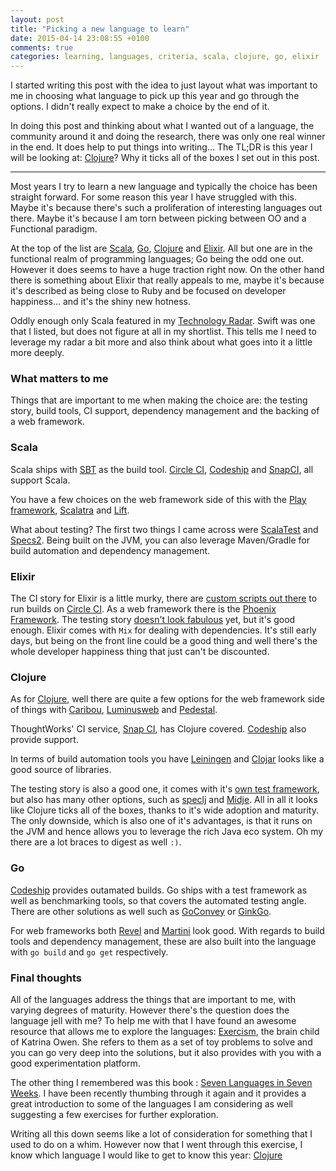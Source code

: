 ```yaml
---
layout: post
title: "Picking a new language to learn"
date: 2015-04-14 23:08:55 +0100
comments: true
categories: learning, languages, criteria, scala, clojure, go, elixir
---
```

I started writing this post with the idea to just layout what was important to me in choosing what language to pick up this year and go through the options. I didn't really expect to make a choice by the end of it.

In doing this post and thinking about what I wanted out of a language, the community around it and doing the research, there was only one real winner in the end. It does help to put things into writing... The TL;DR is this year I will be looking at: [Clojure](http://clojure.org/)? Why it ticks all of the boxes I set out in this post.

---

Most years I try to learn a new language and typically the choice has been straight forward. For some reason this year I have struggled with this. Maybe it's because there's such a proliferation of interesting languages out there. Maybe it's because I am torn between picking between OO and a Functional paradigm. 

At the top of the list are [Scala](http://www.scala-lang.org/), [Go](https://golang.org/), [Clojure](http://clojure.org/) and [Elixir](http://elixir-lang.org/). All but one are in the functional realm of programming languages; Go being the odd one out. However it does seems to have a huge traction right now. On the other hand there is something about Elixir that really appeals to me, maybe it's because it's described as being close to Ruby and be focused on developer happiness... and it's the shiny new hotness.

Oddly enough only Scala featured in my [Technology Radar](http://www.tcias.co.uk/blog/2015/02/22/build-your-own-technology-radar/). Swift was one that I listed, but does not figure at all in my shortlist. This tells me I need to leverage my radar a bit more and also think about what goes into it a little more deeply.

### What matters to me 
Things that are important to me when making the choice are: the testing story, build tools, CI support, dependency management and the backing of a web framework.

### Scala
Scala ships with [SBT](http://www.scala-sbt.org/) as the build tool. [Circle CI](http://www.circlci.com), [Codeship](https://codeship.com/) and [SnapCI](https://www.snap-ci.com/), all support Scala. 

You have a few choices on the web framework side of this with the [Play framework](https://www.playframework.com/), [Scalatra](http://scalatra.org/) and [Lift](http://liftweb.net/). 

What about testing? The first two things I came across were [ScalaTest](http://www.scalatest.org/) and [Specs2](http://etorreborre.github.io/specs2/). Being built on the JVM, you can also leverage Maven/Gradle for build automation and dependency management.

### Elixir
The CI story for Elixir is a little murky, there are [custom scripts out there](https://gist.github.com/joakimk/48ed80f1a7adb5f5ea27) to run builds on [Circle CI](http://www.circlci.com). As a web framework there is the [Phoenix Framework](http://www.phoenixframework.org/). The testing story [doesn't look fabulous](http://elixir-lang.readthedocs.org/en/latest/exunit/) yet, but it's good enough. Elixir comes with `Mix` for dealing with dependencies. It's still early days, but being on the front line could be a good thing and well there's the whole developer happiness thing that just can't be discounted.

### Clojure
As for [Clojure](http://clojure.org/), well there are quite a few options for the web framework side of things with [Caribou](http://let-caribou.in/), [Luminusweb](http://www.luminusweb.net/) and [Pedestal](https://github.com/pedestal/pedestal). 

ThoughtWorks' CI service, [Snap CI](https://www.snap-ci.com/), has Clojure covered. [Codeship](https://codeship.com/) also provide support. 

In terms of build automation tools you have [Leiningen](http://leiningen.org/) and [Clojar](https://clojars.org/) looks like a good source of libraries. 

The testing story is also a good one, it comes with it's [own test framework](http://clojure.github.io/clojure/clojure.test-api.html), but also has many other options, such as [speclj](http://speclj.com/) and [Midje](https://github.com/marick/Midje). All in all it looks like Clojure ticks all of the boxes, thanks to it's wide adoption and maturity. The only downside, which is also one of it's advantages, is that it runs on the JVM and hence allows you to leverage the rich Java eco system. Oh my there are a lot braces to digest as well `:)`.

### Go
[Codeship](https://codeship.com/) provides outamated builds. Go ships with a test framework as well as benchmarking tools, so that covers the automated testing angle. There are other solutions as well such as [GoConvey](http://goconvey.co/) or [GinkGo](http://onsi.github.io/ginkgo/).

For web frameworks both [Revel](http://revel.github.io/) and [Martini](http://martini.codegangsta.io/) look good. With regards to build tools and dependency management, these are also built into the language with `go build` and `go get` respectively.

### Final thoughts

All of the languages address the things that are important to me, with varying degrees of maturity. However there's the question does the language jell with me? To help me with that I have found an awesome resource that allows me to explore the languages: [Exercism](http://exercism.io/), the brain child of Katrina Owen. She refers to them as a set of toy problems to solve and you can go very deep into the solutions, but it also provides with you with a good experimentation platform.

The other thing I remembered was this book : [Seven Languages in Seven Weeks](https://pragprog.com/book/btlang/seven-languages-in-seven-weeks). I have been recently thumbing through it again and it provides a great introduction to some of the languages I am considering as well suggesting a few exercises for further exploration.

Writing all this down seems like a lot of consideration for something that I used to do on a whim. However now that I went through this exercise, I know which language I would like to get to know this year: [Clojure](http://clojure.org/)

